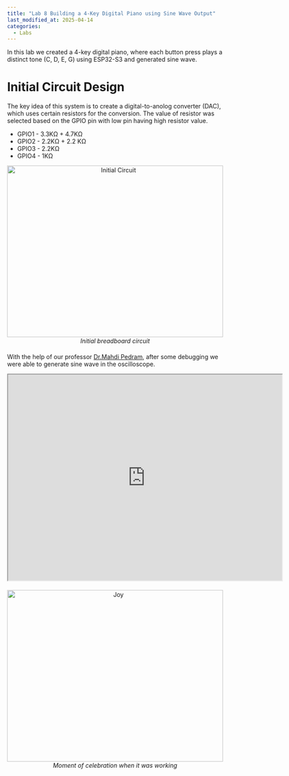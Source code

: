 ```yaml
---
title: "Lab 8 Building a 4-Key Digital Piano using Sine Wave Output"
last_modified_at: 2025-04-14
categories:
  - Labs
---
```

In this lab we created a 4-key digital piano, where each button press plays a distinct tone (C, D, E, G) using ESP32-S3 and generated sine wave.

# Initial Circuit Design
The key idea of this system is to create a digital-to-anolog converter (DAC), which uses certain resistors for the conversion. The value of resistor was selected based on the GPIO pin with low pin having high resistor value.
- GPIO1 - 3.3KΩ + 4.7KΩ
- GPIO2 - 2.2KΩ + 2.2 KΩ
- GPIO3 - 2.2KΩ 
- GPIO4 - 1KΩ

<figure style="text-align: center; width: 100%; max-width: 600px; margin: auto 0 20px auto;">
  <img src="/csce5612/assets/lab_8/Initial circuit.png" alt="Initial Circuit" style="width: 100%; height: 400px; display: block; margin-bottom: 0;">
  <figcaption style="display: block; text-align: center; font-style: italic; margin-top: 6px; margin: 0 auto; margin-bottom: 20px;">
    Initial breadboard circuit
  </figcaption>
</figure>

With the help of our professor [Dr.Mahdi Pedram](https://engineering.unt.edu/people/mahdi-pedram.html), after some debugging we were able to generate sine wave in the oscilloscope.

<figure style="text-align: center; width: 100%; max-width: 600px; margin: auto 0 20px auto;">
  <iframe src="https://drive.google.com/file/d/1riG4CtuYjEOjsrkqwfTHLA52w8jrycXp/preview" width="640" height="480" allow="autoplay"></iframe>
</figure>

<figure style="text-align: center; width: 100%; max-width: 600px; margin: auto 0 20px auto;">
  <img src="/csce5612/assets/lab_8/celebration.png" alt="Joy" style="width: 100%; height: 400px; display: block; margin-bottom: 0;">
  <figcaption style="display: block; text-align: center; font-style: italic; margin-top: 6px; margin: 0 auto; margin-bottom: 20px;">
    Moment of celebration when it was working
  </figcaption>
</figure>

